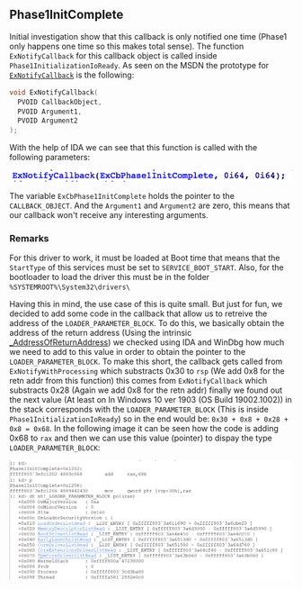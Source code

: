 ## Phase1InitComplete

Initial investigation show that this callback is only notified one time (Phase1 only happens one time so this makes total sense). The function `ExNotifyCallback` for this callback object is called inside `Phase1InitializationIoReady`. As seen on the MSDN the prototype for [`ExNotifyCallback`](https://docs.microsoft.com/en-us/windows-hardware/drivers/ddi/content/wdm/nf-wdm-exnotifycallback) is the following:

```C
void ExNotifyCallback(
  PVOID CallbackObject,
  PVOID Argument1,
  PVOID Argument2
);
```

With the help of IDA we can see that this function is called with the following parameters:

![ExNotifyCallback Phase1InitComple](images/CallExNotifyCallback.png)

The variable `ExCbPhase1InitComplete` holds the pointer to the `CALLBACK_OBJECT`. And the `Argument1` and `Argument2` are zero, this means that our callback won't receive any interesting arguments.

### Remarks
For this driver to work, it must be loaded at Boot time that means that the `StartType` of this services must be set to `SERVICE_BOOT_START`. Also, for the bootloader to load the driver this must be in the folder `%SYSTEMROOT%\System32\drivers\`

Having this in mind, the use case of this is quite small. But just for fun, we decided to add some code in the callback that allow us to retreive the address of the `LOADER_PARAMETER_BLOCK`. To do this, we basically obtain the address of the return address (Using the intrinsic [_AddressOfReturnAddress](https://docs.microsoft.com/en-us/cpp/intrinsics/addressofreturnaddress?view=vs-2019)) we checked using IDA and WinDbg how much we need to add to this value in order to obtain the pointer to the `LOADER_PARAMETER_BLOCK`. To make this short, the callback gets called from `ExNotifyWithProcessing` which substracts 0x30 to `rsp` (We add 0x8 for the retn addr from this function) this comes from `ExNotifyCallback` which substracts 0x28 (Again we add 0x8 for the retn addr) finally we found out the next value (At least on In Windows 10 ver 1903 (OS Build 19002.1002)) in the stack corresponds with the `LOADER_PARAMETER_BLOCK` (This is inside `Phase1InitializationIoReady`) so in the end would be:
`0x30 + 0x8 + 0x28 + 0x8 = 0x68`. In the following image it can be seen how the code is adding 0x68 to `rax` and then we can use this value (pointer) to dispay the type `LOADER_PARAMETER_BLOCK`:

![Obtaining LOADER_PARAMETER_BLOCK](images/LoaderParamBlock.png)
